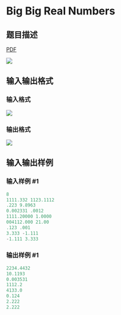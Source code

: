 # Big Big Real Numbers

## 题目描述

[problemUrl]: https://uva.onlinejudge.org/index.php?option=com_onlinejudge&Itemid=8&category=16&page=show_problem&problem=1405

[PDF](https://uva.onlinejudge.org/external/104/p10464.pdf)

![](https://cdn.luogu.com.cn/upload/vjudge_pic/UVA10464/cba69211467799399bafcbae26ffe6fecde784c9.png)

## 输入输出格式

### 输入格式

![](https://cdn.luogu.com.cn/upload/vjudge_pic/UVA10464/2b1b5b41ac909a35dac08b0ef059e265fd88727f.png)

### 输出格式

![](https://cdn.luogu.com.cn/upload/vjudge_pic/UVA10464/ebb250d36b91b9eb03750d7e705092cff3bf8072.png)

## 输入输出样例

### 输入样例 #1

```cpp
8
1111.332 1123.1112
.223 9.8963
0.002331 .0012
1111.20000 1.0000
004112.000 21.00
.123 .001
3.333 -1.111
-1.111 3.333
```


### 输出样例 #1

```cpp
2234.4432
10.1193
0.003531
1112.2
4133.0
0.124
2.222
2.222
```


